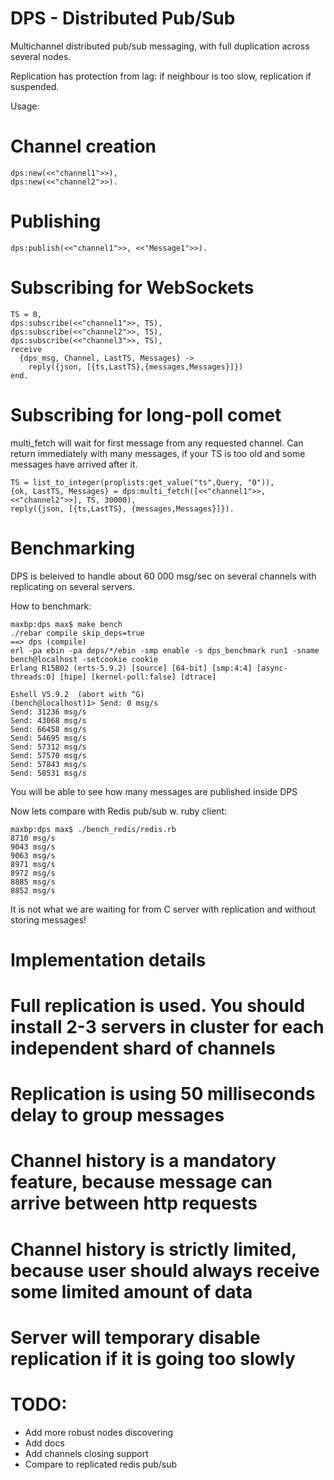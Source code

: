 DPS - Distributed Pub/Sub
=========================

Multichannel distributed pub/sub messaging, with full duplication across several nodes.

Replication has protection from lag: if neighbour is too slow, replication if suspended.

Usage:

# Channel creation


    dps:new(<<"channel1">>),
    dps:new(<<"channel2">>).


# Publishing

    dps:publish(<<"channel1">>, <<"Message1">>).


# Subscribing for WebSockets


    TS = 0,
    dps:subscribe(<<"channel1">>, TS),
    dps:subscribe(<<"channel2">>, TS),
    dps:subscribe(<<"channel3">>, TS),
    receive
      {dps_msg, Channel, LastTS, Messages} -> 
        reply({json, [{ts,LastTS},{messages,Messages}]})
    end.

# Subscribing for long-poll comet

multi_fetch will wait for first message from any requested channel.
Can return immediately with many messages, if your TS is too old
and some messages have arrived after it.

    TS = list_to_integer(proplists:get_value("ts",Query, "0")),
    {ok, LastTS, Messages} = dps:multi_fetch([<<"channel1">>,<<"channel2">>], TS, 30000),
    reply({json, [{ts,LastTS}, {messages,Messages}]}).



Benchmarking
============

DPS is beleived to handle about 60 000 msg/sec on several channels with replicating on several servers.

How to benchmark:

    maxbp:dps max$ make bench
    ./rebar compile skip_deps=true
    ==> dps (compile)
    erl -pa ebin -pa deps/*/ebin -smp enable -s dps_benchmark run1 -sname bench@localhost -setcookie cookie
    Erlang R15B02 (erts-5.9.2) [source] [64-bit] [smp:4:4] [async-threads:0] [hipe] [kernel-poll:false] [dtrace]

    Eshell V5.9.2  (abort with ^G)
    (bench@localhost)1> Send: 0 msg/s
    Send: 31236 msg/s
    Send: 43068 msg/s
    Send: 66458 msg/s
    Send: 54695 msg/s
    Send: 57312 msg/s
    Send: 57570 msg/s
    Send: 57843 msg/s
    Send: 58531 msg/s



You will be able to see how many messages are published inside DPS

Now lets compare with Redis pub/sub w. ruby client:

    maxbp:dps max$ ./bench_redis/redis.rb 
    8710 msg/s
    9043 msg/s
    9063 msg/s
    8971 msg/s
    8972 msg/s
    8885 msg/s
    8852 msg/s


It is not what we are waiting for from C server with replication and without storing messages!


Implementation details
======================


# Full replication is used. You should install 2-3 servers in cluster for each independent shard of channels
# Replication is using 50 milliseconds delay to group messages
# Channel history is a mandatory feature, because message can arrive between http requests
# Channel history is strictly limited, because user should always receive some limited amount of data
# Server will temporary disable replication if it is going too slowly



TODO:
=====

* Add more robust nodes discovering
* Add docs
* Add channels closing support
* Compare to replicated redis pub/sub
